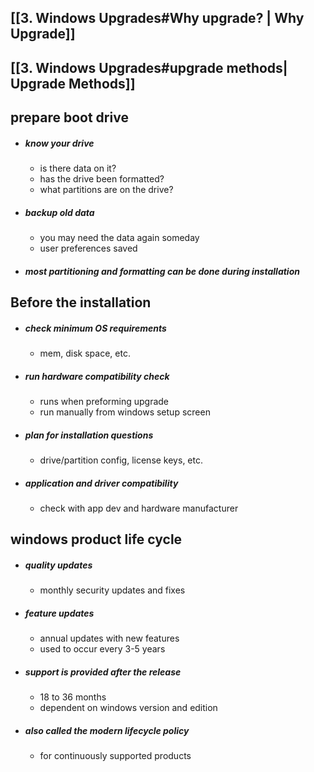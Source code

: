 ## [[3. Windows Upgrades#Why upgrade? | Why Upgrade]]
## [[3. Windows Upgrades#upgrade methods| Upgrade Methods]]

## prepare boot drive
- ##### know your drive
	- is there data on it?
	- has the drive been formatted?
	- what partitions are on the drive?
- ##### backup old data
	- you may need the data again someday
	- user preferences saved
- ##### most partitioning and formatting can be done during installation

## Before the installation
- ##### check minimum OS requirements
	- mem, disk space, etc.
- ##### run hardware compatibility check
	- runs when preforming upgrade
	- run manually from windows setup screen
- ##### plan for installation questions
	- drive/partition config, license keys, etc.
- ##### application and driver compatibility
	- check with app dev and hardware manufacturer

## windows product life cycle 
- ##### quality updates
	- monthly security updates and fixes
- ##### feature updates
	- annual updates with new features
	- used to occur every 3-5 years
- ##### support is provided after the release
	- 18 to 36 months
	- dependent on windows version and edition
- ##### also called the modern lifecycle policy
	- for continuously supported products 